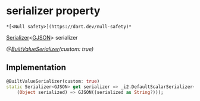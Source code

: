


# serializer property




    *[<Null safety>](https://dart.dev/null-safety)*




[Serializer](https://pub.dev/documentation/built_value/8.2.0/serializer/Serializer-class.html)&lt;[GJSON](../../third_party_yonomi_graphql_schema_schema.docs.schema.gql/GJSON-class.md)> serializer
  
_@[BuiltValueSerializer](https://pub.dev/documentation/built_value/8.2.0/built_value/BuiltValueSerializer-class.html)(custom: true)_






## Implementation

```dart
@BuiltValueSerializer(custom: true)
static Serializer<GJSON> get serializer => _i2.DefaultScalarSerializer<GJSON>(
    (Object serialized) => GJSON((serialized as String?)));
```








